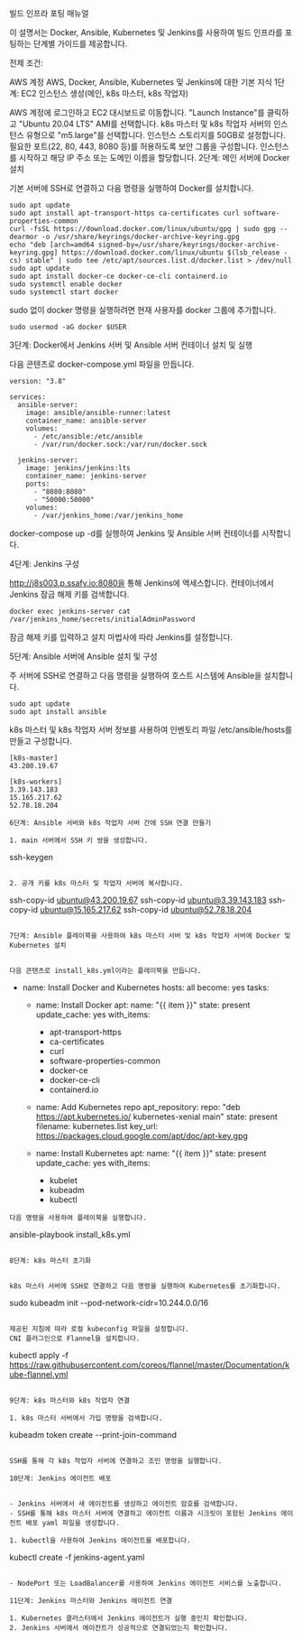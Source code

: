 빌드 인프라 포팅 매뉴얼

이 설명서는 Docker, Ansible, Kubernetes 및 Jenkins를 사용하여 빌드 인프라를 포팅하는 단계별 가이드를 제공합니다.

전제 조건:

AWS 계정
AWS, Docker, Ansible, Kubernetes 및 Jenkins에 대한 기본 지식
1단계: EC2 인스턴스 생성(메인, k8s 마스터, k8s 작업자)

AWS 계정에 로그인하고 EC2 대시보드로 이동합니다.
"Launch Instance"를 클릭하고 "Ubuntu 20.04 LTS" AMI를 선택합니다.
k8s 마스터 및 k8s 작업자 서버의 인스턴스 유형으로 "m5.large"를 선택합니다.
인스턴스 스토리지를 50GB로 설정합니다.
필요한 포트(22, 80, 443, 8080 등)를 허용하도록 보안 그룹을 구성합니다.
인스턴스를 시작하고 해당 IP 주소 또는 도메인 이름을 할당합니다.
2단계: 메인 서버에 Docker 설치

기본 서버에 SSH로 연결하고 다음 명령을 실행하여 Docker를 설치합니다.

```
sudo apt update
sudo apt install apt-transport-https ca-certificates curl software-properties-common
curl -fsSL https://download.docker.com/linux/ubuntu/gpg | sudo gpg --dearmor -o /usr/share/keyrings/docker-archive-keyring.gpg
echo "deb [arch=amd64 signed-by=/usr/share/keyrings/docker-archive-keyring.gpg] https://download.docker.com/linux/ubuntu $(lsb_release -cs) stable" | sudo tee /etc/apt/sources.list.d/docker.list > /dev/null
sudo apt update
sudo apt install docker-ce docker-ce-cli containerd.io
sudo systemctl enable docker
sudo systemctl start docker
```

sudo 없이 docker 명령을 실행하려면 현재 사용자를 docker 그룹에 추가합니다.

```
sudo usermod -aG docker $USER
```

3단계: Docker에서 Jenkins 서버 및 Ansible 서버 컨테이너 설치 및 실행

다음 콘텐츠로 docker-compose.yml 파일을 만듭니다.

```
version: "3.8"

services:
  ansible-server:
    image: ansible/ansible-runner:latest
    container_name: ansible-server
    volumes:
      - /etc/ansible:/etc/ansible
      - /var/run/docker.sock:/var/run/docker.sock

  jenkins-server:
    image: jenkins/jenkins:lts
    container_name: jenkins-server
    ports:
      - "8080:8080"
      - "50000:50000"
    volumes:
      - /var/jenkins_home:/var/jenkins_home
```

docker-compose up -d를 실행하여 Jenkins 및 Ansible 서버 컨테이너를 시작합니다.

4단계: Jenkins 구성

http://j8s003.p.ssafy.io:8080을 통해 Jenkins에 액세스합니다.
컨테이너에서 Jenkins 잠금 해제 키를 검색합니다.

```
docker exec jenkins-server cat /var/jenkins_home/secrets/initialAdminPassword
```

잠금 해제 키를 입력하고 설치 마법사에 따라 Jenkins를 설정합니다.

5단계: Ansible 서버에 Ansible 설치 및 구성

주 서버에 SSH로 연결하고 다음 명령을 실행하여 호스트 시스템에 Ansible을 설치합니다.

```
sudo apt update
sudo apt install ansible
```

k8s 마스터 및 k8s 작업자 서버 정보를 사용하여 인벤토리 파일 /etc/ansible/hosts를 만들고 구성합니다.

```
[k8s-master]
43.200.19.67

[k8s-workers]
3.39.143.183
15.165.217.62
52.78.18.204

6단계: Ansible 서버와 k8s 작업자 서버 간에 SSH 연결 만들기

1. main 서버에서 SSH 키 쌍을 생성합니다.

```

ssh-keygen

```

2. 공개 키를 k8s 마스터 및 작업자 서버에 복사합니다.

```

ssh-copy-id ubuntu@43.200.19.67
ssh-copy-id ubuntu@3.39.143.183
ssh-copy-id ubuntu@15.165.217.62
ssh-copy-id ubuntu@52.78.18.204

```

7단계: Ansible 플레이북을 사용하여 k8s 마스터 서버 및 k8s 작업자 서버에 Docker 및 Kubernetes 설치


다음 콘텐츠로 install_k8s.yml이라는 플레이북을 만듭니다.

```

- name: Install Docker and Kubernetes
  hosts: all
  become: yes
  tasks:
  - name: Install Docker
    apt:
    name: "{{ item }}"
    state: present
    update_cache: yes
    with_items:

    - apt-transport-https
    - ca-certificates
    - curl
    - software-properties-common
    - docker-ce
    - docker-ce-cli
    - containerd.io

  - name: Add Kubernetes repo
    apt_repository:
    repo: "deb https://apt.kubernetes.io/ kubernetes-xenial main"
    state: present
    filename: kubernetes.list
    key_url: https://packages.cloud.google.com/apt/doc/apt-key.gpg

  - name: Install Kubernetes
    apt:
    name: "{{ item }}"
    state: present
    update_cache: yes
    with_items:
    - kubelet
    - kubeadm
    - kubectl

```
다음 명령을 사용하여 플레이북을 실행합니다.

```

ansible-playbook install_k8s.yml

```

8단계: k8s 마스터 초기화


k8s 마스터 서버에 SSH로 연결하고 다음 명령을 실행하여 Kubernetes를 초기화합니다.

```

sudo kubeadm init --pod-network-cidr=10.244.0.0/16

```

제공된 지침에 따라 로컬 kubeconfig 파일을 설정합니다.
CNI 플러그인으로 Flannel을 설치합니다.

```

kubectl apply -f https://raw.githubusercontent.com/coreos/flannel/master/Documentation/kube-flannel.yml

```

9단계: k8s 마스터와 k8s 작업자 연결

1. k8s 마스터 서버에서 가입 명령을 검색합니다.

```

kubeadm token create --print-join-command

```

SSH를 통해 각 k8s 작업자 서버에 연결하고 조인 명령을 실행합니다.

10단계: Jenkins 에이전트 배포


- Jenkins 서버에서 새 에이전트를 생성하고 에이전트 암호를 검색합니다.
- SSH를 통해 k8s 마스터 서버에 연결하고 에이전트 이름과 시크릿이 포함된 Jenkins 에이전트 배포 yaml 파일을 생성합니다.

1. kubectl을 사용하여 Jenkins 에이전트를 배포합니다.

```

kubectl create -f jenkins-agent.yaml

```

- NodePort 또는 LoadBalancer를 사용하여 Jenkins 에이전트 서비스를 노출합니다.

11단계: Jenkins 마스터와 Jenkins 에이전트 연결

1. Kubernetes 클러스터에서 Jenkins 에이전트가 실행 중인지 확인합니다.
2. Jenkins 서버에서 에이전트가 성공적으로 연결되었는지 확인합니다.
```
